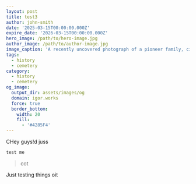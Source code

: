```yaml
---
layout: post
title: test3
author: john-smith
date: '2025-03-15T00:00:00.000Z'
expire_date: '2026-03-15T00:00:00.000Z'
hero_image: /path/to/hero-image.jpg
author_image: /path/to/author-image.jpg
image_caption: 'A recently uncovered photograph of a pioneer family, circa 1850s.'
tags:
  - history
  - cemetery
category:
  - history
  - cemetery
og_image:
  output_dir: assets/images/og
  domain: igor.works
  force: true
  border_bottom:
    width: 20
    fill:
      - '#4285F4'
---
```

CHey guys!d juss

```javascript
test me

```

> cot

Just testing things oit
